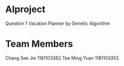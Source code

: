 # AIproject
Question 1 Vacation Planner by Genetic Algorithm
# Team Members
Chang See Jie 1181103362
Tee Ming Yuan 1181103353

